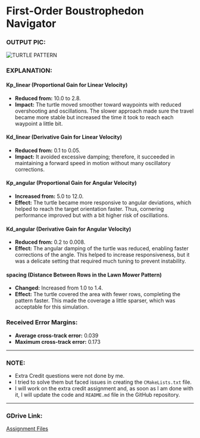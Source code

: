 # First-Order Boustrophedon Navigator

### OUTPUT PIC:

![TURTLE PATTERN](https://github.com/user-attachments/assets/6107e4fe-3038-4447-bc8b-fcb059885d90)

### EXPLANATION:

#### **Kp_linear (Proportional Gain for Linear Velocity)**
- **Reduced from:** 10.0 to 2.8.
- **Impact:** The turtle moved smoother toward waypoints with reduced overshooting and oscillations. The slower approach made sure the travel became more stable but increased the time it took to reach each waypoint a little bit.

#### **Kd_linear (Derivative Gain for Linear Velocity)**
- **Reduced from:** 0.1 to 0.05.
- **Impact:** It avoided excessive damping; therefore, it succeeded in maintaining a forward speed in motion without many oscillatory corrections.

#### **Kp_angular (Proportional Gain for Angular Velocity)**
- **Increased from:** 5.0 to 12.0.
- **Effect:** The turtle became more responsive to angular deviations, which helped to reach the target orientation faster. Thus, cornering performance improved but with a bit higher risk of oscillations.

#### **Kd_angular (Derivative Gain for Angular Velocity)**
- **Reduced from:** 0.2 to 0.008.
- **Effect:** The angular damping of the turtle was reduced, enabling faster corrections of the angle. This helped to increase responsiveness, but it was a delicate setting that required much tuning to prevent instability.

#### **spacing (Distance Between Rows in the Lawn Mower Pattern)**
- **Changed:** Increased from 1.0 to 1.4.
- **Effect:** The turtle covered the area with fewer rows, completing the pattern faster. This made the coverage a little sparser, which was acceptable for this simulation.

### **Received Error Margins:**
- **Average cross-track error:** 0.039
- **Maximum cross-track error:** 0.173

---

### **NOTE:**
- Extra Credit questions were not done by me.
- I tried to solve them but faced issues in creating the `CMakeLists.txt` file. 
- I will work on the extra credit assignment and, as soon as I am done with it, I will update the code and `README.md` file in the GitHub repository.

---

### **GDrive Link:**
[Assignment Files](https://drive.google.com/drive/folders/1AeyUbpCp7VYYvtE1hp4Lb87LZvL0DXom?usp=sharing)
